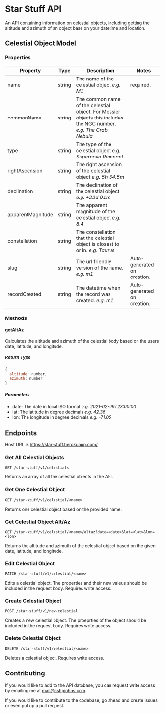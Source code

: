 # Star Stuff API

An API containing information on celestial objects, including getting the altitude and azimuth of an object base on your datetime and location.

## Celestial Object Model

### Properties

Property | Type | Description | Notes
--- | --- | --- | ---
name | string | The name of the celestial object *e.g. M1* | required.
commonName | string | The common name of the celestial object. For Messier objects this includes the NGC number. *e.g. The Crab Nebula* |
type | string | The type of the celestial object *e.g. Supernova Remnant* |
rightAscension | string | The right ascension of the celestial object *e.g. 5h 34.5m* |
declination | string | The declination of the celestial object *e.g. +22d 01m* |
apparentMagnitude | string | The apparent magnitude of the celestial object *e.g. 8.4* |
constellation | string | The constellation that the celestial object is closest to or in. *e.g. Taurus* |
slug | string | The url friendly version of the name. *e.g. m1* | Auto-generated on creation.
recordCreated | string | The datetime when the record was created. *e.g. m1* | Auto-generated on creation.

### Methods

#### getAltAz
Calculates the altitude and azimuth of the celestial body based on the users date, latitude, and longitude.

##### Return Type

```js
{
  altitude: number,
  azimuth: number
}
```

##### Parameters

- date: The date in local ISO format *e.g. 2021-02-09T23:00:00*
- lat: The latitude in degree decimals *e.g. 42.36*
- lon: The longitude in degree decimals *e.g. -71.05*


## Endpoints

Host URL is https://star-stuff.herokuapp.com/

### Get All Celestial Objects

`GET /star-stuff/v1/celestials`

Returns an array of all the celestial objects in the API.

### Get One Celestial Object

`GET /star-stuff/v1/celestial/<name>`

Returns one celestial object based on the provided name.

### Get Celestial Object Alt/Az

`GET /star-stuff/v1/celestial/<name>/altaz?date=<date>&lat=<lat>&lon=<lon>`

Returns the altitude and azimuth of the celestial object based on the given date, latitude, and longitude.

### Edit Celestial Object

`PATCH /star-stuff/v1/celestial/<name>`

Edits a celestial object. The properties and their new valeus should be included in the request body. Requires write access.

### Create Celestial Object

`POST /star-stuff/v1/new-celestial`

Creates a new celestial object. The proeprties of the object should be included in the request body. Requires write access.

### Delete Celestial Object

`DELETE /star-stuff/v1/celestial/<name>`

Deletes a celestial object. Requires write access.

## Contributing

If you would like to add to the API database, you can request write access by emailing me at mail@ashpjohns.com.

If you would like to contribute to the codebase, go ahead and create issues or even put up a pull request.